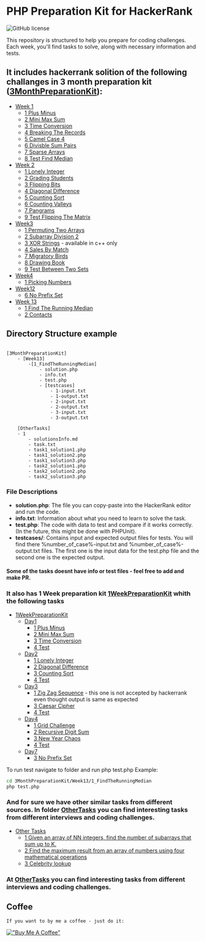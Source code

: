 
# PHP Preparation Kit for HackerRank

![GitHub license](https://img.shields.io/github/license/swayoleg/hackerrankPHP)

This repository is structured to help you prepare for coding challenges. Each week, you'll find tasks to solve, along with necessary information and tests.

## It includes hackerrank solition of the following challanges in 3 month preparation kit ([3MonthPreparationKit](3MonthPreparationKit)):

- [Week 1](Week1)
    - [1 Plus Minus](3MonthPreparationKit%2FWeek1%2F1_PlusMinus)
    - [2 Mini Max Sum](3MonthPreparationKit%2FWeek1%2F2_MiniMaxSum)
    - [3 Time Conversion](3MonthPreparationKit%2FWeek1%2F3_TimeConversion)
    - [4 Breaking The Records](3MonthPreparationKit%2FWeek1%2F4_BreakingTheRecords)
    - [5 Camel Case 4](3MonthPreparationKit%2FWeek1%2F5_CamelCase4)
    - [6 Divisble Sum Pairs](3MonthPreparationKit%2FWeek1%2F6_DivisbleSumPairs)
    - [7 Sparse Arrays](3MonthPreparationKit%2FWeek1%2F7_SparseArrays)
    - [8 Test Find Median](3MonthPreparationKit%2FWeek1%2F8_TestFindMedian)
- [Week 2](3MonthPreparationKit%2FWeek2)
  - [1 Lonely Integer](3MonthPreparationKit%2FWeek2%2F1_LonelyInteger)
  - [2 Grading Students](3MonthPreparationKit%2FWeek2%2F2_GradingStudents)
  - [3 Flipping Bits](3MonthPreparationKit%2FWeek2%2F3_FlippingBits)
  - [4 Diagonal Difference](3MonthPreparationKit%2FWeek2%2F4_DiagonalDifference)
  - [5 Counting Sort](3MonthPreparationKit%2FWeek2%2F5_CountingSort)
  - [6 Counting Valleys](3MonthPreparationKit%2FWeek2%2F6_CountingValleys)
  - [7 Pangrams](3MonthPreparationKit%2FWeek2%2F7_Pangrams)
  - [9 Test Flipping The Matrix](3MonthPreparationKit%2FWeek2%2F9_TestFlippingTheMatrix)
- [Week3](3MonthPreparationKit%2FWeek3)
   - [1 Permuting Two Arrays](3MonthPreparationKit%2FWeek3%2F1_PermutingTwoArrays)
   - [2 Subarray Division 2](3MonthPreparationKit%2FWeek3%2F2_SubarrayDivision2)
   - [3 XOR Strings](3MonthPreparationKit%2FWeek3%2F3_XORStrings) - available in c++ only
   - [4 Sales By Match](3MonthPreparationKit%2FWeek3%2F4_SalesByMatch)
   - [7 Migratory Birds](3MonthPreparationKit%2FWeek3%2F7_MigratoryBirds)
   - [8 Drawing Book](3MonthPreparationKit%2FWeek3%2F8_DrawingBook)
   - [9 Test Between Two Sets](3MonthPreparationKit%2FWeek3%2F9_TestBetweenTwoSets)
-  [Week4](3MonthPreparationKit%2FWeek4)
   - [1 Picking Numbers](3MonthPreparationKit%2FWeek4%2F1_PickingNumbers)
- [Week12](3MonthPreparationKit%2FWeek12)
  - [6 No Prefix Set](3MonthPreparationKit%2FWeek12%2F6_NoPrefixSet)
- [Week 13](3MonthPreparationKit%2FWeek13)
  - [1 Find The Running Median](3MonthPreparationKit%2FWeek13%2F1_FindTheRunningMedian)
  - [2 Contacts](3MonthPreparationKit%2FWeek13%2F2_Contacts)

## Directory Structure example
```

[3MonthPreparationKit]
    - [Week13]
        -[1_FindTheRunningMedian]
            - solution.php
            - info.txt
            - test.php
            - [testcases]
                - 1-input.txt
                - 1-output.txt
                - 2-input.txt
                - 2-output.txt
                - 3-input.txt
                - 3-output.txt
        
    [OtherTasks]
    - 1
        - solutionsInfo.md
        - task.txt
        - task1_solution1.php
        - task1_solution2.php
        - task1_solution3.php
        - task2_solution1.php
        - task2_solution2.php
        - task2_solution3.php
```

### File Descriptions

- **solution.php**: The file you can copy-paste into the HackerRank editor and run the code.
- **info.txt**: Information about what you need to learn to solve the task.
- **test.php**: The code with data to test and compare if it works correctly. (In the future, this might be done with PHPUnit).
- **testcases/**: Contains input and expected output files for tests. You will find there %number_of_case%-input.txt and %number_of_case%-output.txt files. The first one is the input data for the test.php file and the second one is the expected output.


#### Some of the tasks doesnt have info or test files - feel free to add and make PR.


### It also has 1 Week preparation kit [1WeekPreparationKit](1WeekPreparationKit) whith the following tasks

- [1WeekPreparationKit](1WeekPreparationKit)
  - [Day1](1WeekPreparationKit%2FDay1)
    - [1 Plus Minus](1WeekPreparationKit%2FDay1%2F1_PlusMinus)
    - [2 Mini Max Sum](1WeekPreparationKit%2FDay1%2F2_MiniMaxSum)
    - [3 Time Conversion](1WeekPreparationKit%2FDay1%2F3_TimeConversion)
    - [4 Test](1WeekPreparationKit%2FDay1%2F4_Test)
  - [Day2](1WeekPreparationKit%2FDay2)
    - [1 Lonely Integer](1WeekPreparationKit%2FDay2%2F1_LonelyInteger)
    - [2 Diagonal Difference](1WeekPreparationKit%2FDay2%2F2_DiagonalDifference)
    - [3 Counting Sort](1WeekPreparationKit%2FDay2%2F3_CountingSort)
    - [4 Test](1WeekPreparationKit%2FDay2%2F4_Test)
  - [Day3](1WeekPreparationKit%2FDay3)
    - [1 Zig Zag Sequence](1WeekPreparationKit%2FDay3%2F1_ZigZagSequence) - this one is not accepted by hackerrank even thought output is same as expected
    - [3 Caesar Cipher](1WeekPreparationKit%2FDay3%2F3_CaesarCipher)
    - [4 Test](1WeekPreparationKit%2FDay3%2F4_Test)
  - [Day4](1WeekPreparationKit%2FDay4)
     - [1 Grid Challenge](1WeekPreparationKit%2FDay4%2F1_GridChallenge) 
     - [2 Recursive Digit Sum](1WeekPreparationKit%2FDay4%2F2_RecursiveDigitSum)
     - [3 New Year Chaos](1WeekPreparationKit%2FDay4%2F3_NewYearChaos)
     - [4 Test](1WeekPreparationKit%2FDay4%2F4_Test)
  - [Day7](1WeekPreparationKit%2FDay7)
    -  [3 No Prefix Set](1WeekPreparationKit%2FDay7%2F3_NoPrefixSet)

To run test navigate to folder and run php test.php
Example:
```bash
cd 3MonthPreparationKit/Week13/1_FindTheRunningMedian
php test.php
```


### And for sure we have other similar tasks from different sources. In folder [OtherTasks](OtherTasks) you can find interesting tasks from different interviews and coding challenges.

- [Other Tasks](OtherTasks)
    - [1 Given an array of NN integers, find the number of subarrays that sum up to K.](OtherTasks%2F1)
    - [2 Find the maximum result from an array of numbers using four mathematical operations](OtherTasks%2F2)
    - [3 Celebrity lookup](OtherTasks%2F3)
### At [OtherTasks](OtherTasks) you can find interesting tasks from different interviews and coding challenges.
## Coffee

    If you want to by me a coffee - just do it:

[!["Buy Me A Coffee"](https://www.buymeacoffee.com/assets/img/custom_images/orange_img.png)](https://www.buymeacoffee.com/swayoleg)

